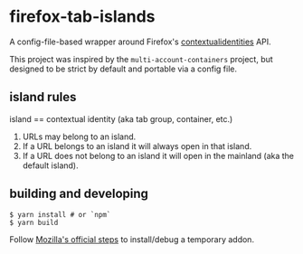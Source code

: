 # firefox-tab-islands

A config-file-based wrapper around Firefox's [contextualidentities](https://developer.mozilla.org/en-US/docs/Mozilla/Add-ons/WebExtensions/Work_with_contextual_identities) API.

This project was inspired by the `multi-account-containers` project, but designed to be strict by default and portable via a config file.

## island rules

island == contextual identity (aka tab group, container, etc.)

1. URLs may belong to an island.
2. If a URL belongs to an island it will always open in that island.
3. If a URL does not belong to an island it will open in the mainland (aka the default island).

## building and developing

```shell
$ yarn install # or `npm`
$ yarn build
```

Follow [Mozilla's official steps](https://developer.mozilla.org/en-US/docs/Mozilla/Add-ons/WebExtensions/Your_first_WebExtension#Trying_it_out) to install/debug a temporary addon.
